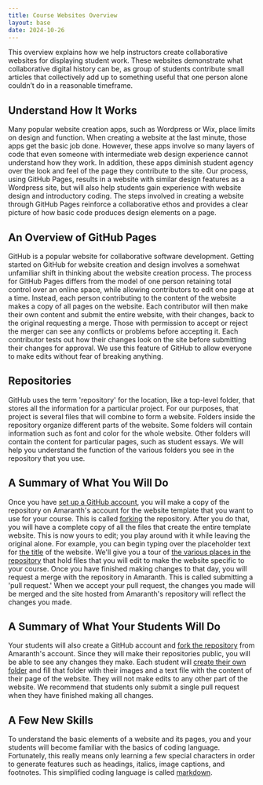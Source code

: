 ```yaml
---
title: Course Websites Overview
layout: base
date: 2024-10-26
---
```


This overview explains how we help instructors create collaborative websites for displaying student work. These websites demonstrate what collaborative digital history can be, as group of students contribute small articles that collectively add up to something useful that one person alone couldn’t do in a reasonable timeframe.

## Understand How It Works
Many popular website creation apps, such as Wordpress or Wix, place limits on design and function. When creating a website at the last minute, those apps get the basic job done. However, these apps involve so many layers of code that even someone with intermediate web design experience cannot understand how they work. In addition, these apps diminish student agency over the look and feel of the page they contribute to the site. Our process, using GitHub Pages, results in a website with similar design features as a Wordpress site, but will also help students gain experience with website design and introductory coding. The steps involved in creating a website through GitHub Pages reinforce a collaborative ethos and provides a clear picture of how basic code produces design elements on a page. 

## An Overview of GitHub Pages
GitHub is a popular website for collaborative software development. Getting started on GitHub for website creation and design involves a somehwat unfamiliar shift in thinking about the website creation process. The process for GitHub Pages differs from the model of one person retaining total control over an online space, while allowing contributors to edit one page at a time. Instead, each person contributing to the content of the website makes a copy of all pages on the website. Each contributor will then make their own content and submit the entire website, with their changes, back to the original requesting a merge. Those with permission to accept or reject the merger can see any conflicts or problems before accepting it. Each contributor tests out how their changes look on the site before submitting their changes for approval. We use this feature of GitHub to allow everyone to make edits without fear of breaking anything. 

## Repositories
GitHub uses the term 'repository' for the location, like a top-level folder, that stores all the information for a particular project. For our purposes, that project is several files that will combine to form a website. Folders inside the repository organize different parts of the website. Some folders will contain information such as font and color for the whole website. Other folders will contain the content for particular pages, such as student essays. We will help you understand the function of the various folders you see in the repository that you use.

## A Summary of What You Will Do
Once you have [set up a GitHub account](https://fredgibbs.net/xanthan/guides/getting-started), you will make a copy of the repository on Amaranth's account for the website template that you want to use for your course. This is called [forking](https://fredgibbs.net/courses/artificial-history/campus-history-setup.html) the repository. After you do that, you will have a complete copy of all the files that create the entire template website. This is now yours to edit; you play around with it while leaving the original alone. For example, you can begin typing over the placeholder text for [the title](https://fredgibbs.net/xanthan/guides/editing-your-site) of the website. We'll give you a tour of [the various places in the repository](https://fredgibbs.net/xanthan/guides/understanding-your-site) that hold files that you will edit to make the website specific to your course. Once you have finished making changes to that day, you will request a merge with the repository in Amaranth. This is called submitting a 'pull request.' When we accept your pull request, the changes you made will be merged and the site hosted from Amaranth's repository will reflect the changes you made. 

## A Summary of What Your Students Will Do
Your students will also create a GitHub account and [fork the repository](https://fredgibbs.net/courses/artificial-history/campus-history-setup.html) from Amaranth's account. Since they will make their repositories public, you will be able to see any changes they make. Each student will [create their own folder](https://fredgibbs.net/courses/artificial-history/campus-history-new-page.html) and fill that folder with their images and a text file with the content of their page of the website. They will not make edits to any other part of the website. We recommend that students only submit a single pull request when they have finished making all changes. 

## A Few New Skills
To understand the basic elements of a website and its pages, you and your students will become familiar with the basics of coding language. Fortunately, this really means only learning a few special characters in order to generate features such as headings, italics, image captions, and footnotes. This simplified coding language is called [markdown](https://fredgibbs.net/xanthan/samples/typography).

